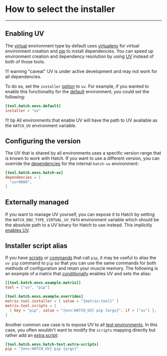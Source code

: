# How to select the installer

-----

## Enabling UV

The [virtual](../../plugins/environment/virtual.md) environment type by default uses [virtualenv](https://github.com/pypa/virtualenv) for virtual environment creation and [pip](https://github.com/pypa/pip) to install dependencies. You can speed up environment creation and dependency resolution by using [UV](https://github.com/astral-sh/uv) instead of both of those tools.

!!! warning "caveat"
    UV is under active development and may not work for all dependencies.

To do so, set the `installer` [option](../../plugins/environment/virtual.md#options) to `uv`. For example, if you wanted to enable this functionality for the [default](../../config/environment/overview.md#inheritance) environment, you could set the following:

```toml config-example
[tool.hatch.envs.default]
installer = "uv"
```

!!! tip
    All environments that enable UV will have the path to UV available as the `HATCH_UV` environment variable.

## Configuring the version

The UV that is shared by all environments uses a specific version range that is known to work with Hatch. If you want to use a different version, you can override the [dependencies](../../config/environment/overview.md#dependencies) for the internal `hatch-uv` environment:

```toml config-example
[tool.hatch.envs.hatch-uv]
dependencies = [
  "uv>9000",
]
```

## Externally managed

If you want to manage UV yourself, you can expose it to Hatch by setting the `HATCH_ENV_TYPE_VIRTUAL_UV_PATH` environment variable which should be the absolute path to a UV binary for Hatch to use instead. This implicitly [enables UV](#enabling-uv).

## Installer script alias

If you have [scripts](../../config/environment/overview.md#scripts) or [commands](../../config/environment/overview.md#commands) that call `pip`, it may be useful to alias the `uv pip` command to `pip` so that you can use the same commands for both methods of configuration and retain your muscle memory. The following is an example of a matrix that [conditionally](../../config/environment/advanced.md#option-overrides) enables UV and sets the alias:

```toml config-example
[[tool.hatch.envs.example.matrix]]
tool = ["uv", "pip"]

[tool.hatch.envs.example.overrides]
matrix.tool.installer = { value = "{matrix:tool}" }
matrix.tool.scripts = [
  { key = "pip", value = "{env:HATCH_UV} pip {args}", if = ["uv"] },
]
```

Another common use case is to expose UV to all [test environments](../../config/internal/testing.md). In this case, you often wouldn't want to modify the `scripts` mapping directly but rather add an [extra script](../../config/environment/overview.md#extra-scripts):

```toml config-example
[tool.hatch.envs.hatch-test.extra-scripts]
pip = "{env:HATCH_UV} pip {args}"
```
